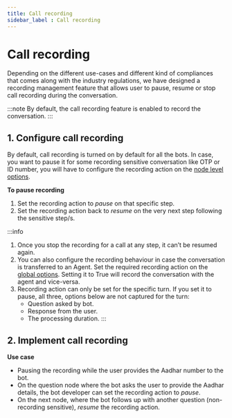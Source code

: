 ```yaml
---
title: Call recording
sidebar_label : Call recording
---
```


# Call recording

Depending on the different use-cases and different kind of compliances that comes along with the industry regulations, we have designed a recording management feature that allows user to pause, resume or stop call recording during the conversation.
    
:::note 
By default, the call recording feature is enabled to record the conversation.
:::

## 1. Configure call recording

By default, call recording is turned on by default for all the bots. In case, you want to pause it for some recording sensitive conversation like OTP or ID number, you will have to configure the recording action on the [node level options](https://docs.yellow.ai/docs/platform_concepts/studio/build/nodes#32-configure-node-for-a-voice-bot).
    
**To pause recording**

1. Set the recording action to *pause* on that specific step.
2. Set the recording action back to *resume* on the very next step following the sensitive step/s.
    

:::info
1. Once you stop the recording for a call at any step, it can’t be resumed again.
2. You can also configure the recording behaviour in case the conversation is transferred to an Agent. Set the required recording action on the [global options](https://docs.yellow.ai/docs/platform_concepts/studio/tools#25-voice). Setting it to True will record the conversation with the agent and vice-versa.
3. Recording action can only be set for the specific turn. If you set it to pause, all three, options below are not  captured for the turn: 
	- Question asked by bot. 
	- Response from the user. 
	- The processing duration.
:::

## 2. Implement call recording
    
**Use case**

-   Pausing the recording while the user provides the Aadhar number to the bot.
-   On the question node where the bot asks the user to provide the Aadhar details, the bot developer can set the recording action to *pause*.
-   On the next node, where the bot follows up with another question (non-recording sensitive), *resume* the recording action.